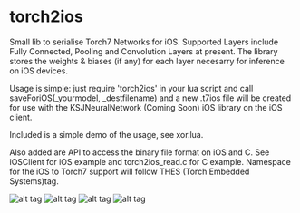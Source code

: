 # torch2ios

Small lib to serialise Torch7 Networks for iOS. Supported Layers include Fully Connected, Pooling and Convolution Layers at present. The library stores the weights & biases (if any) for each layer necesarry for inference on iOS devices.

Usage is simple: just require 'torch2ios' in your lua script and call saveForiOS(_yourmodel, _destfilename) and a new .t7ios file will be created for use with the KSJNeuralNetwork (Coming Soon) iOS library on the iOS client.

Included is a simple demo of the usage, see xor.lua.

Also added are API to access the binary file format on iOS and C. See iOSClient for iOS example and torch2ios_read.c for C example. Namespace for the iOS to Torch7 support will follow THES (Torch Embedded Systems)tag.

![alt tag](https://s31.postimg.org/p0o25qy8b/Torch_ES_File.png)
![alt tag](https://s32.postimg.org/svfjwmtcx/pool_arch.png)
![alt tag](https://s32.postimg.org/t6x09e9sx/fc_arch.png)
![alt tag](https://s32.postimg.org/bscs14co1/conv_arch.png)
